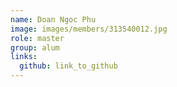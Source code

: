 ```yaml
---
name: Doan Ngoc Phu 
image: images/members/313540012.jpg 
role: master
group: alum
links:
  github: link_to_github 
---
```

